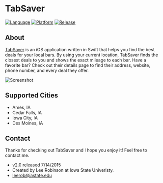 TabSaver
===========

[![Language](https://img.shields.io/badge/language-swift-blue.svg?style=flat
)](https://developer.apple.com/swift/)
[![Platform](https://img.shields.io/badge/platform-iOS-brightgreen.svg?style=flat
)](https://www.apple.com/ios/)
[![Release](https://img.shields.io/badge/release-v2.0-orange.svg?style=flat
)](http://www.tabsaverapp.com)

About
-----
[TabSaver](https://itunes.apple.com/us/app/id958415829) is an iOS application written in Swift that helps you find the best deals for your local bars. By using your current location, TabSaver finds the closest deals to you and shows the exact mileage to each bar. Have a favorite bar? Check out their details page to find their address, website, phone number, and every deal they offer.

![Screenshot](http://i.imgur.com/XA2dNVv.png "Screenshots")

Supported Cities
----
 - Ames, IA
 - Cedar Falls, IA
 - Iowa City, IA
 - Des Moines, IA


Contact
----
Thanks for checking out TabSaver and I hope you enjoy it! Feel free to contact me.

- v2.0 released 7/14/2015
- Created by Lee Robinson at Iowa State Univeristy.
- leerob@iastate.edu